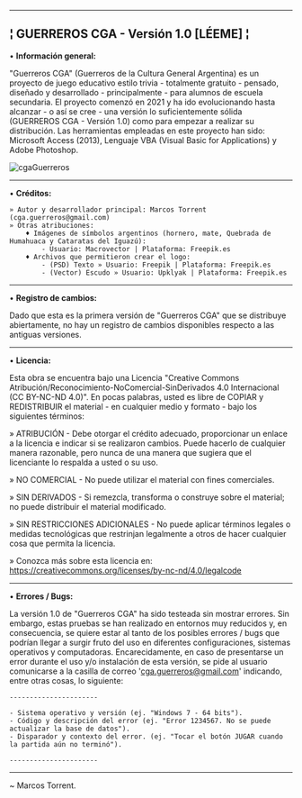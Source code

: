 --------------------------------------------------------
¦ GUERREROS CGA - Versión 1.0 [LÉEME] ¦
--------------------------------------------------------

• **Información general:**

"Guerreros CGA" (Guerreros de la Cultura General Argentina) es un proyecto de juego educativo estilo trivia - totalmente
gratuito - pensado, diseñado y desarrollado - principalmente - para alumnos de escuela secundaria. El proyecto comenzó
en 2021 y ha ido evolucionando hasta alcanzar - o así se cree - una versión lo suficientemente sólida (GUERREROS CGA -
Versión 1.0) como para empezar a realizar su distribución. Las herramientas empleadas en este proyecto han sido:
Microsoft Access (2013), Lenguaje VBA (Visual Basic for Applications) y Adobe Photoshop.

![cgaGuerreros](https://user-images.githubusercontent.com/101758311/195354531-3b2d7fe2-dc0a-46d7-a3fd-b6ba61a0b41e.png)

--------------------------------------------------------

• **Créditos:**

	» Autor y desarrollador principal: Marcos Torrent (cga.guerreros@gmail.com)
	» Otras atribuciones:
		♦ Imágenes de símbolos argentinos (hornero, mate, Quebrada de Humahuaca y Cataratas del Iguazú):
			- Usuario: Macrovector | Plataforma: Freepik.es
		♦ Archivos que permitieron crear el logo:
			- (PSD) Texto » Usuario: Freepik | Plataforma: Freepik.es
			- (Vector) Escudo » Usuario: Upklyak | Plataforma: Freepik.es

--------------------------------------------------------

• **Registro de cambios:**

Dado que esta es la primera versión de "Guerreros CGA" que se distribuye abiertamente, no hay un registro de cambios
disponibles respecto a las antiguas versiones.

--------------------------------------------------------

• **Licencia:** 

Esta obra se encuentra bajo una Licencia "Creative Commons Atribución/Reconocimiento-NoComercial-SinDerivados 4.0 Internacional
(CC BY-NC-ND 4.0)". En pocas palabras, usted es libre de COPIAR y REDISTRIBUIR el material - en cualquier medio y formato -
bajo los siguientes términos:

» ATRIBUCIÓN - Debe otorgar el crédito adecuado, proporcionar un enlace a la licencia e indicar si se realizaron cambios. Puede
hacerlo de cualquier manera razonable, pero nunca de una manera que sugiera que el licenciante lo respalda a usted o su uso.

» NO COMERCIAL - No puede utilizar el material con fines comerciales.

» SIN DERIVADOS - Si remezcla, transforma o construye sobre el material; no puede distribuir el material modificado.

» SIN RESTRICCIONES ADICIONALES - No puede aplicar términos legales o medidas tecnológicas que restrinjan legalmente a otros
de hacer cualquier cosa que permita la licencia.

» Conozca más sobre esta licencia en: https://creativecommons.org/licenses/by-nc-nd/4.0/legalcode

--------------------------------------------------------

• **Errores / Bugs:** 

La versión 1.0 de "Guerreros CGA" ha sido testeada sin mostrar errores. Sin embargo, estas pruebas se han realizado
en entornos muy reducidos y, en consecuencia, se quiere estar al tanto de los posibles errores / bugs que podrían llegar
a surgir fruto del uso en diferentes configuraciones, sistemas operativos y computadoras. Encarecidamente, en caso de
presentarse un error durante el uso y/o instalación de esta versión, se pide al usuario comunicarse a la casilla de correo
'cga.guerreros@gmail.com' indicando, entre otras cosas, lo siguiente:

	----------------------

	- Sistema operativo y versión (ej. "Windows 7 - 64 bits").
	- Código y descripción del error (ej. "Error 1234567. No se puede actualizar la base de datos").
	- Disparador y contexto del error. (ej. "Tocar el botón JUGAR cuando la partida aún no terminó").

	----------------------

--------------------------------------------------------

~ Marcos Torrent.
